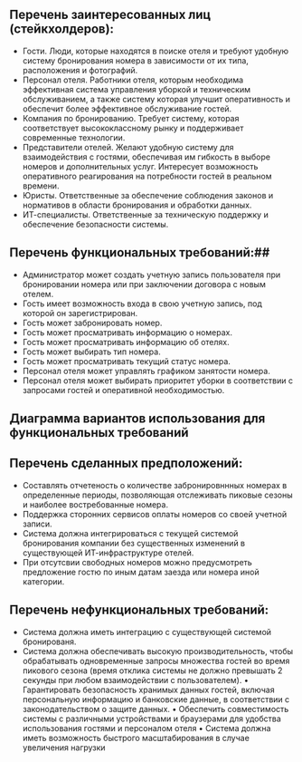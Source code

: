 ## Перечень заинтересованных лиц (стейкхолдеров): ##   

* Гости. Люди, которые находятся в поиске отеля и требуют удобную систему бронирования номера в зависимости от их типа, расположения и фотографий.
* Персонал отеля. Работники отеля, которым необходима эффективная система управления уборкой и техническим обслуживанием, а также систему которая улучшит оперативность и обеспечит более эффективное обслуживание гостей.
* Компания по бронированию. Требует систему, которая соответствует высококлассному рынку и поддерживает современные технологии. 
* Представители отелей. Желают удобную систему для взаимодействия с гостями, обеспечивая им гибкость в выборе номеров и дополнительных услуг. Интересует возможность оперативного реагирования на потребности гостей в реальном времени.
* Юристы. Ответственные за обеспечение соблюдения законов и нормативов в области бронирования и обработки данных.
* ИТ-специалисты. Ответственные за техническую поддержку и обеспечение безопасности системы. 

## Перечень функциональных требований:##

* Администратор может создать учетную запись пользователя при бронировании номера или при заключении договора с новым отелем. 
* Гость имеет возможность входа в свою учетную запись, под которой он зарегистрирован.
* Гость может забронировать номер.
* Гость может просматривать информацию о номерах.
* Гость может просматривать информацию об отелях. 
* Гость может выбирать тип номера. 
* Гость может просматривать текущий статус номера. 
* Персонал отеля может управлять графиком занятости номера. 
* Персонал отеля может выбирать приоритет уборки в соответствии с запросами гостей и оперативной необходимостью.

## Диаграмма вариантов использования для функциональных требований ##

## Перечень сделанных предположений: ##  

* Составлять отчетеность о количестве забронировннных номерах в определенные периоды, позволяющая отслеживать пиковые сезоны и наиболее востребованные номера. 
* Поддержка сторонних сервисов оплаты номеров со своей учетной записи.
* Система должна интегрироваться с текущей системой бронирования компании без существенных изменений в существующей ИТ-инфраструктуре отелей.
* При отсутсвии свободных номеров можно предусмотреть предложение гостю по иным датам заезда или номера иной категории. 

## Перечень нефункциональных требований: ##
* Система должна иметь интеграцию с существующей системой бронированя.
* Система должна обеспечивать высокую производительность, чтобы обрабатывать одновременные запросы множества гостей во время пикового сезона (время отклика системы не должно превышать 2 секунды при любом взаимодействии с пользователем).
•	Гарантировать безопасность хранимых данных гостей, включая персональную информацию и банковские данные, в соответствии с законодательством о защите данных. 
•	Обеспечить совместимость системы с различными устройствами и браузерами для удобства использования гостями и персоналом отеля
•	Система должна иметь возможность быстрого масштабирования в случае увеличения нагрузки
